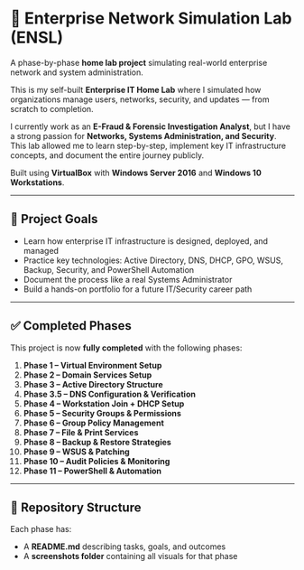 # 🧭 Enterprise Network Simulation Lab (ENSL)

A phase-by-phase **home lab project** simulating real-world enterprise network and system administration.  

This is my self-built **Enterprise IT Home Lab** where I simulated how organizations manage users, networks, security, and updates — from scratch to completion.  

I currently work as an **E-Fraud & Forensic Investigation Analyst**, but I have a strong passion for **Networks, Systems Administration, and Security**.  
This lab allowed me to learn step-by-step, implement key IT infrastructure concepts, and document the entire journey publicly.  

Built using **VirtualBox** with **Windows Server 2016** and **Windows 10 Workstations**.

---

## 🚀 Project Goals
- Learn how enterprise IT infrastructure is designed, deployed, and managed  
- Practice key technologies: Active Directory, DNS, DHCP, GPO, WSUS, Backup, Security, and PowerShell Automation  
- Document the process like a real Systems Administrator  
- Build a hands-on portfolio for a future IT/Security career path  

---

## ✅ Completed Phases
This project is now **fully completed** with the following phases:  

1. **Phase 1 – Virtual Environment Setup**  
2. **Phase 2 – Domain Services Setup**  
3. **Phase 3 – Active Directory Structure**  
4. **Phase 3.5 – DNS Configuration & Verification**  
5. **Phase 4 – Workstation Join + DHCP Setup**  
6. **Phase 5 – Security Groups & Permissions**  
7. **Phase 6 – Group Policy Management**  
8. **Phase 7 – File & Print Services**  
9. **Phase 8 – Backup & Restore Strategies**  
10. **Phase 9 – WSUS & Patching**  
11. **Phase 10 – Audit Policies & Monitoring**  
12. **Phase 11 – PowerShell & Automation**  

---

## 📂 Repository Structure  
Each phase has:  
- A **README.md** describing tasks, goals, and outcomes  
- A **screenshots folder** containing all visuals for that phase  

